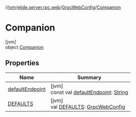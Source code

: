 //[jvm](../../../../index.md)/[elide.server.rpc.web](../../index.md)/[GrpcWebConfig](../index.md)/[Companion](index.md)

# Companion

[jvm]\
object [Companion](index.md)

## Properties

| Name | Summary |
|---|---|
| [defaultEndpoint](default-endpoint.md) | [jvm]<br>const val [defaultEndpoint](default-endpoint.md): [String](https://kotlinlang.org/api/latest/jvm/stdlib/kotlin/-string/index.html) |
| [DEFAULTS](-d-e-f-a-u-l-t-s.md) | [jvm]<br>val [DEFAULTS](-d-e-f-a-u-l-t-s.md): [GrpcWebConfig](../index.md) |
